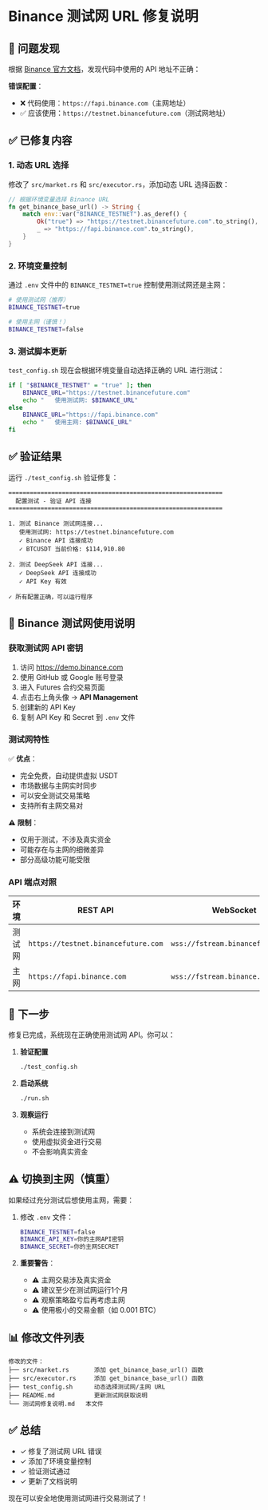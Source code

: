# Binance 测试网 URL 修复说明

## 🔧 问题发现

根据 [Binance 官方文档](https://developers.binance.com/docs/zh-CN/derivatives/usds-margined-futures/general-info)，发现代码中使用的 API 地址不正确：

**错误配置**：
- ❌ 代码使用：`https://fapi.binance.com`（主网地址）
- ✅ 应该使用：`https://testnet.binancefuture.com`（测试网地址）

## ✅ 已修复内容

### 1. 动态 URL 选择

修改了 `src/market.rs` 和 `src/executor.rs`，添加动态 URL 选择函数：

```rust
// 根据环境变量选择 Binance URL
fn get_binance_base_url() -> String {
    match env::var("BINANCE_TESTNET").as_deref() {
        Ok("true") => "https://testnet.binancefuture.com".to_string(),
        _ => "https://fapi.binance.com".to_string(),
    }
}
```

### 2. 环境变量控制

通过 `.env` 文件中的 `BINANCE_TESTNET=true` 控制使用测试网还是主网：

```bash
# 使用测试网（推荐）
BINANCE_TESTNET=true

# 使用主网（谨慎！）
BINANCE_TESTNET=false
```

### 3. 测试脚本更新

`test_config.sh` 现在会根据环境变量自动选择正确的 URL 进行测试：

```bash
if [ "$BINANCE_TESTNET" = "true" ]; then
    BINANCE_URL="https://testnet.binancefuture.com"
    echo "   使用测试网: $BINANCE_URL"
else
    BINANCE_URL="https://fapi.binance.com"
    echo "   使用主网: $BINANCE_URL"
fi
```

## ✅ 验证结果

运行 `./test_config.sh` 验证修复：

```
============================================================
  配置测试 - 验证 API 连接
============================================================

1. 测试 Binance 测试网连接...
   使用测试网: https://testnet.binancefuture.com
   ✓ Binance API 连接成功
   ✓ BTCUSDT 当前价格: $114,910.80

2. 测试 DeepSeek API 连接...
   ✓ DeepSeek API 连接成功
   ✓ API Key 有效

✓ 所有配置正确，可以运行程序
```

## 📝 Binance 测试网使用说明

### 获取测试网 API 密钥

1. 访问 https://demo.binance.com
2. 使用 GitHub 或 Google 账号登录
3. 进入 Futures 合约交易页面
4. 点击右上角头像 → **API Management**
5. 创建新的 API Key
6. 复制 API Key 和 Secret 到 `.env` 文件

### 测试网特性

✅ **优点**：
- 完全免费，自动提供虚拟 USDT
- 市场数据与主网实时同步
- 可以安全测试交易策略
- 支持所有主网交易对

⚠️ **限制**：
- 仅用于测试，不涉及真实资金
- 可能存在与主网的细微差异
- 部分高级功能可能受限

### API 端点对照

| 环境 | REST API | WebSocket |
|------|----------|-----------|
| 测试网 | `https://testnet.binancefuture.com` | `wss://fstream.binancefuture.com` |
| 主网 | `https://fapi.binance.com` | `wss://fstream.binance.com` |

## 🚀 下一步

修复已完成，系统现在正确使用测试网 API。你可以：

1. **验证配置**
   ```bash
   ./test_config.sh
   ```

2. **启动系统**
   ```bash
   ./run.sh
   ```

3. **观察运行**
   - 系统会连接到测试网
   - 使用虚拟资金进行交易
   - 不会影响真实资金

## ⚠️ 切换到主网（慎重）

如果经过充分测试后想使用主网，需要：

1. 修改 `.env` 文件：
   ```bash
   BINANCE_TESTNET=false
   BINANCE_API_KEY=你的主网API密钥
   BINANCE_SECRET=你的主网SECRET
   ```

2. **重要警告**：
   - ⚠️ 主网交易涉及真实资金
   - ⚠️ 建议至少在测试网运行1个月
   - ⚠️ 观察策略盈亏后再考虑主网
   - ⚠️ 使用极小的交易金额（如 0.001 BTC）

## 📊 修改文件列表

```
修改的文件：
├── src/market.rs       添加 get_binance_base_url() 函数
├── src/executor.rs     添加 get_binance_base_url() 函数
├── test_config.sh      动态选择测试网/主网 URL
├── README.md           更新测试网获取说明
└── 测试网修复说明.md   本文件
```

## ✅ 总结

- ✓ 修复了测试网 URL 错误
- ✓ 添加了环境变量控制
- ✓ 验证测试通过
- ✓ 更新了文档说明

现在可以安全地使用测试网进行交易测试了！
